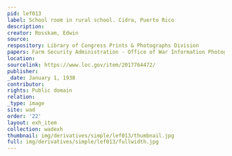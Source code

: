 ```yaml
---
pid: lef013
label: School room in rural school. Cidra, Puerto Rico
description:
creator: Rosskam, Edwin
source:
respository: Library of Congress Prints & Photographs Division
papers: Farm Security Administration - Office of War Information Photograph Collection
location:
sourcelink: https://www.loc.gov/item/2017764472/
publisher:
_date: January 1, 1938
contributor:
rights: Public domain
relation:
_type: image
site: wad
order: '22'
layout: exh_item
collection: wadexh
thumbnail: img/derivatives/simple/lef013/thumbnail.jpg
full: img/derivatives/simple/lef013/fullwidth.jpg
---
```

